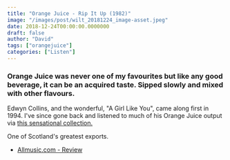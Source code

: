 ```yaml
---
title: "Orange Juice - Rip It Up (1982)"
image: "/images/post/wilt_20181224_image-asset.jpeg"
date: 2018-12-24T00:00:00.0000000
draft: false
author: "David"
tags: ["orangejuice"]
categories: ["Listen"]
---
```

### Orange Juice was never one of my favourites but like any good beverage, it can be an acquired taste. Sipped slowly and mixed with other flavours.

 Edwyn Collins, and the wonderful, "A Girl Like You", came along first in 1994. I've since gone back and listened to much of his Orange Juice output via [this sensational collection.](https://pitchfork.com/reviews/albums/14878-coals-to-newcastle/)

 One of Scotland's greatest exports.

-  [Allmusic.com - Review](https://www.allmusic.com/album/rip-it-up-mw0001236734)